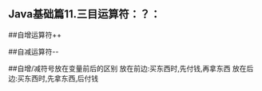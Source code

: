 Java基础篇11.三目运算符：？：
---

##自增运算符++

##自减运算符--

##自增/减符号放在变量前后的区别
放在前边:买东西时,先付钱,再拿东西
放在后边:买东西时,先拿东西,后付钱